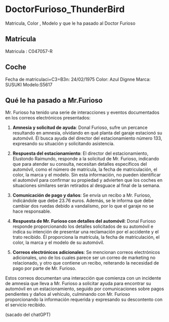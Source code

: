 # DoctorFurioso_ThunderBird

Matricula, Color , Modelo y que le ha pasado al Doctor Furioso

## Matricula

Matricula : C047057-R

## Coche

Fecha de matriculaci=C3=B3n: 24/02/1975
Color: Azul Dignne
Marca: SUSUKI
Modelo:S5617

## Qué le ha pasado a Mr.Furioso

Mr. Furioso ha tenido una serie de interacciones y eventos documentados en los correos electrónicos presentados:

1. **Amnesia y solicitud de ayuda**: Donal Furioso, sufre un percance resultando en amnesia, olvidando en qué planta del garaje estacionó su automóvil. Él busca ayuda del director del estacionamiento número 133, expresando su situación y solicitando asistencia.

2. **Respuesta del estacionamiento**: El director del estacionamiento, Elustondo Raimundo, responde a la solicitud de Mr. Furioso, indicando que para atender su consulta, necesitan detalles específicos del automóvil, como el número de matrícula, la fecha de matriculación, el color, la marca y el modelo. Sin esta información, no pueden identificar el automóvil para confirmar su propiedad y advierten que los coches en situaciones similares serán retirados al desguace al final de la semana.

3. **Comunicación de pago y daños**: Se envía un recibo a Mr. Furioso, indicándole que debe 23.76 euros. Además, se le informa que debe cambiar dos ruedas debido a vandalismo, por lo que el garaje no se hace responsable.

4. **Respuesta de Mr. Furioso con detalles del automóvil**: Donal Furioso responde proporcionando los detalles solicitados de su automóvil e indica su intención de presentar una reclamación por el accidente y el trato recibido. Él proporciona la matrícula, la fecha de matriculación, el color, la marca y el modelo de su automóvil.

5. **Correos electrónicos adicionales**: Se mencionan correos electrónicos adicionales, uno de los cuales parece ser un correo de marketing no relacionado, y otro que contiene un recibo, reiterando la necesidad de pago por parte de Mr. Furioso.

Estos correos documentan una interacción que comienza con un incidente de amnesia que lleva a Mr. Furioso a solicitar ayuda para encontrar su automóvil en un estacionamiento, seguido por comunicaciones sobre pagos pendientes y daños al vehículo, culminando con Mr. Furioso proporcionando la información requerida y expresando su descontento con el servicio recibido.

(sacado del chatGPT)
